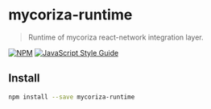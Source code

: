 # mycoriza-runtime

> Runtime of mycoriza react-network integration layer.

[![NPM](https://img.shields.io/npm/v/mycoriza-runtime.svg)](https://www.npmjs.com/package/mycoriza-runtime) [![JavaScript Style Guide](https://img.shields.io/badge/code_style-standard-brightgreen.svg)](https://standardjs.com)

## Install

```bash
npm install --save mycoriza-runtime
```
